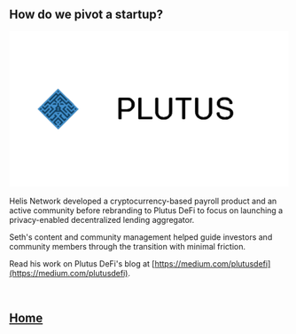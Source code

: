 ## How do we pivot a startup?

<img src="images/plutblockwhite.png?raw=true"/>

Helis Network developed a cryptocurrency-based payroll product and an active community before rebranding to Plutus DeFi to focus on
launching a privacy-enabled decentralized lending aggregator.

Seth's content and community management helped guide investors and community members through the transition with minimal friction.

Read his work on Plutus DeFi's blog at [https://medium.com/plutusdefi](https://medium.com/plutusdefi).

<br>

## <a href="http://sethgoldfarbthewriter.com">Home</a>
